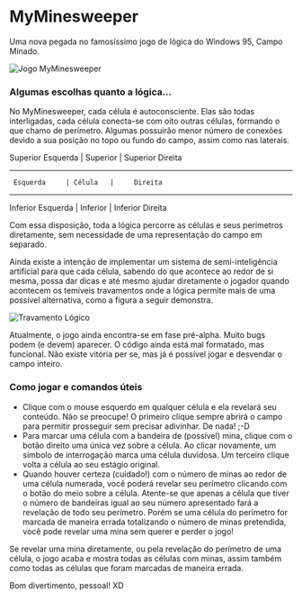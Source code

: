 # MyMinesweeper

Uma nova pegada no famosíssimo jogo de lógica do Windows 95, Campo Minado.

![Jogo MyMinesweeper](https://github.com/BillVGN/MyMinesweeper/tree/master/src/resources/MyMinesweeper.png)

### Algumas escolhas quanto a lógica...

No MyMinesweeper, cada célula é autoconsciente. Elas são todas interligadas, cada célula conecta-se com
oito outras células, formando o que chamo de perímetro. Algumas possuirão menor número de conexões devido
a sua posição no topo ou fundo do campo, assim como nas laterais.

Superior Esquerda | Superior | Superior Direita
-----------------   --------   ----------------
     Esquerda     | Célula   |     Direita
-----------------   --------   ----------------
Inferior Esquerda | Inferior | Inferior Direita

Com essa disposição, toda a lógica percorre as células e seus perímetros diretamente, sem necessidade
de uma representação do campo em separado.

Ainda existe a intenção de implementar um sistema de semi-inteligência artificial para que cada célula, 
sabendo do que acontece ao redor de si mesma, possa dar dicas e até mesmo ajudar diretamente o jogador 
quando acontecem os temíveis travamentos onde a lógica permite mais de uma possível alternativa, como a
figura a seguir demonstra.

![Travamento Lógico](https://github.com/BillVGN/MyMinesweeper/tree/master/src/resources/exemplo-travamento-logico.png)

Atualmente, o jogo ainda encontra-se em fase pré-alpha. Muito bugs podem (e devem) aparecer. O código 
ainda está mal formatado, mas funcional. Não existe vitória per se, mas já é possível jogar e desvendar 
o campo inteiro.

### Como jogar e comandos úteis

* Clique com o mouse esquerdo em qualquer célula e ela revelará seu conteúdo. Não se preocupe! O primeiro
clique sempre abrirá o campo para permitir prosseguir sem precisar adivinhar. De nada! ;-D
* Para marcar uma célula com a bandeira de (possível) mina, clique com o botão direito uma única vez sobre
a célula. Ao clicar novamente, um símbolo de interrogação marca uma célula duvidosa. Um terceiro clique
volta a célula ao seu estágio original.
* Quando houver certeza (cuidado!) com o número de minas ao redor de uma célula numerada, você poderá revelar
seu perímetro clicando com o botão do meio sobre a célula. Atente-se que apenas a célula que tiver o número
de bandeiras igual ao seu número apresentado fará a revelação de todo seu perímetro. Porém se uma célula do 
perímetro for marcada de maneira errada totalizando o número de minas pretendida, você pode revelar uma mina
sem querer e perder o jogo!

Se revelar uma mina diretamente, ou pela revelação do perímetro de uma célula, o jogo acaba e mostra todas as
células com minas, assim também como todas as células que foram marcadas de maneira errada.

Bom divertimento, pessoal! XD
